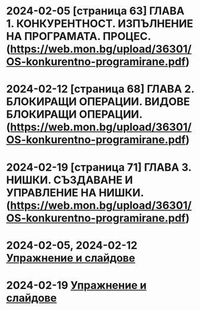 # 2024-02-05 [страница 63] ГЛАВА 1. КОНКУРЕНТНОСТ. ИЗПЪЛНЕНИЕ НА ПРОГРАМАТА. ПРОЦЕС.(https://web.mon.bg/upload/36301/OS-konkurentno-programirane.pdf)
# 2024-02-12 [страница 68] ГЛАВА 2. БЛОКИРАЩИ ОПЕРАЦИИ. ВИДОВЕ БЛОКИРАЩИ ОПЕРАЦИИ.(https://web.mon.bg/upload/36301/OS-konkurentno-programirane.pdf)
# 2024-02-19 [страница 71] ГЛАВА 3. НИШКИ. СЪЗДАВАНЕ И УПРАВЛЕНИЕ НА НИШКИ.(https://web.mon.bg/upload/36301/OS-konkurentno-programirane.pdf)

# 2024-02-05, 2024-02-12 [Упражнение и слайдове](https://github.com/BG-IT-Edu/Free-Content/tree/main/prpetrov/%D0%9A%D0%BE%D0%BD%D0%BA%D1%83%D1%80%D0%B5%D0%BD%D1%82%D0%BD%D0%BE%20%D0%BF%D1%80%D0%BE%D0%B3%D1%80%D0%B0%D0%BC%D0%B8%D1%80%D0%B0%D0%BD%D0%B5/%D0%9A%D0%BE%D0%BD%D0%BA%D1%83%D1%80%D0%B5%D0%BD%D1%82%D0%BD%D0%BE%D1%81%D1%82%20%D0%B8%20%D0%B1%D0%BB%D0%BE%D0%BA%D0%B8%D1%80%D0%B0%D1%89%D0%B8%20%D0%BE%D0%BF%D0%B5%D1%80%D0%B0%D1%86%D0%B8%D0%B8)
# 2024-02-19 [Упражнение и слайдове](https://github.com/BG-IT-Edu/Free-Content/tree/main/prpetrov/%D0%9A%D0%BE%D0%BD%D0%BA%D1%83%D1%80%D0%B5%D0%BD%D1%82%D0%BD%D0%BE%20%D0%BF%D1%80%D0%BE%D0%B3%D1%80%D0%B0%D0%BC%D0%B8%D1%80%D0%B0%D0%BD%D0%B5/%D0%9D%D0%B8%D1%88%D0%BA%D0%B8)
